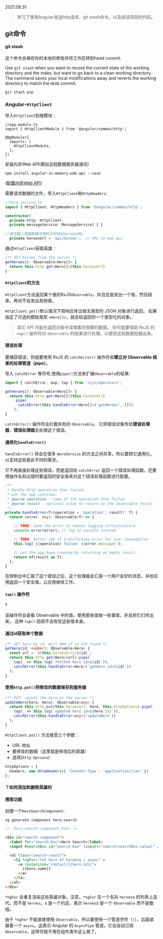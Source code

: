 2021.08.31

> 学习了使用Angular发送http请求，git stash命令，以及阅读项目的代码。

## git命令

#### git stash

这个命令会保存你的本地的修改并将工作区转到head commit.

Use `git stash` when you want to record the current state of the working directory and the index, but want to go back to a clean working directory.  The command saves your local modifications away and reverts the working directory to match the `HEAD` commit.

```
git stash pop
```

### Angular-`HttpClient`

导入`HttpClient`到根模块：

```
//app.module.ts
import { HttpClientModule } from '@angular/common/http';

@NgModule({
  imports: [
    HttpClientModule,
  ],
})
```

安装内存Web API(模拟远程数据服务器通讯)

`npm install angular-in-memory-web-api --save`

([配置内存Web API](https://angular.cn/tutorial/toh-pt6#simulate-a-data-server))

需要请求数据的文件，导入`HttpClient`和`HttpHeaders`:

```typescript
//hero.service.ts
import { HttpClient, HttpHeaders } from '@angular/common/http';

constructor(
  private http: HttpClient,
  private messageService: MessageService) { }
  
//服务器上英雄数据资源的访问地址heroesURL
  private heroesUrl = 'api/heroes';  // URL to web api
```

通过`HttpClient`获取英雄：

```typescript
/** GET heroes from the server */
getHeroes(): Observable<Hero[]> {
  return this.http.get<Hero[]>(this.heroesUrl)
}
```

#### `HttpClient`的方法

`HttpClient`方法返回某个值的RxJS`Observable`，并且总是发出一个值，然后结束，再也不会发出其他值。

`HttpClient.get()`默认情况下把响应体当做无类型的 JSON 对象进行返回。 如果指定了可选的模板类型 `<Hero[]>`，就会给返回你一个类型化的对象。

> 其它 API 可能在返回对象中深埋着你想要的数据。 你可能要借助 RxJS 的 `map()` 操作符对 `Observable` 的结果进行处理，以便把这些数据挖掘出来。

#### 错误处理

要捕获错误，你就要使用 RxJS 的 `catchError()` 操作符来**建立对 Observable 结果的处理管道（pipe）**。

导入 `catchError` 等符号,使用`pipe()`方法来扩展`Observable`的结果:

```typescript
import { catchError, map, tap } from 'rxjs/operators';

getHeroes(): Observable<Hero[]> {
  return this.http.get<Hero[]>(this.heroesUrl)
    .pipe(
      catchError(this.handleError<Hero[]>('getHeroes', []))
    );
}
```

`catchError()` 操作符会拦截失败的 `Observable`。 它把错误对象传给**错误处理器**，**错误处理器**会处理这个错误。

#### 通用化`handleError()`

`handleError()` 将会在很多 `HeroService` 的方法之间共享，所以要把它通用化，以支持这些彼此不同的需求。

它不再直接处理这些错误，而是返回给 `catchError` 返回一个错误处理函数。还要用操作名和出错时要返回的安全值来对这个错误处理函数进行配置。

```typescript
/**
 * Handle Http operation that failed.
 * Let the app continue.
 * @param operation - name of the operation that failed
 * @param result - optional value to return as the observable result
 */
private handleError<T>(operation = 'operation', result?: T) {
  return (error: any): Observable<T> => {

    // TODO: send the error to remote logging infrastructure
    console.error(error); // log to console instead

    // TODO: better job of transforming error for user consumption
    this.log(`${operation} failed: ${error.message}`);

    // Let the app keep running by returning an empty result.
    return of(result as T);
  };
}
```

在控制台中汇报了这个错误之后，这个处理器会汇报一个用户友好的消息，并给应用返回一个安全值，让应用继续工作。

#### `tap()` 操作符

?

该操作符会查看 Observable 中的值，使用那些值做一些事情，并且把它们传出来。 这种 `tap()` 回调不会改变这些值本身。

#### 通过id获取单个数据

```typescript
/** GET hero by id. Will 404 if id not found */
getHero(id: number): Observable<Hero> {
  const url = `${this.heroesUrl}/${id}`;
  return this.http.get<Hero>(url).pipe(
    tap(_ => this.log(`fetched hero id=${id}`)),
    catchError(this.handleError<Hero>(`getHero id=${id}`))
  );
}
```

#### 使用`http.put()`把修改的数据保存到服务器

```typescript
/** PUT: update the hero on the server */
updateHero(hero: Hero): Observable<any> {
  return this.http.put(this.heroesUrl, hero, this.httpOptions).pipe(
    tap(_ => this.log(`updated hero id=${hero.id}`)),
    catchError(this.handleError<any>('updateHero'))
  );
}
```

`HttpClient.put()` 方法接受三个参数：

- URL 地址
- 要修改的数据（这里就是修改后的英雄）
- 选项(`http.Options`)

```typescript
httpOptions = {
  headers: new HttpHeaders({ 'Content-Type': 'application/json' })
};
```

#### ？如何添加和删除英雄的

#### 搜索功能

创建一个`HeroSearchComponent`:

```
ng generate component hero-search
```

```html
<!--hero-search.component.html-->

<div id="search-component">
  <label for="search-box">Hero Search</label>
  <input #searchBox id="search-box" (input)="search(searchBox.value)" />

  <ul class="search-result">
    <li *ngFor="let hero of heroes$ | async" >
      <a routerLink="/detail/{{hero.id}}">
        {{hero.name}}
      </a>
    </li>
  </ul>
</div>
```

`*ngFor` 会重复渲染这些英雄对象。注意，`*ngFor` 在一个名叫 `heroes$` 的列表上迭代，而不是 `heroes`。`$` 是一个约定，表示 `heroes$` 是一个 `Observable` 而不是数组。

由于 `*ngFor` 不能直接使用 `Observable`，所以要使用一个管道字符（`|`），后面紧跟着一个 `async`。这表示 Angular 的 `AsyncPipe` 管道，它会自动订阅 `Observable`，这样你就不用在组件类中这么做了。

